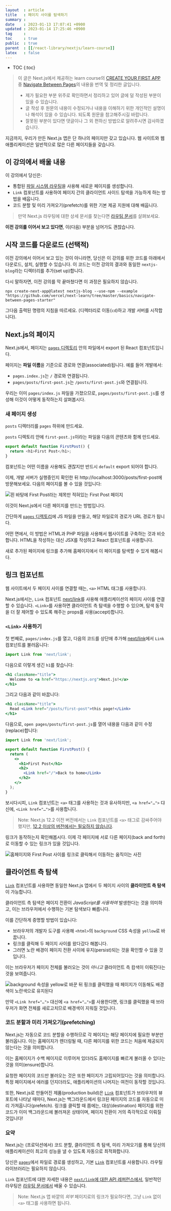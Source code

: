 ```yaml
---
layout  : article
title   : 페이지 사이를 탐색하기
summary : 
date    : 2023-01-13 17:07:41 +0900
updated : 2023-01-14 17:25:46 +0900
tag     : 
toc     : true
public  : true
parent  : [[/react-library/nextjs/learn-course]]
latex   : false
---
```

* TOC
{:toc}

> 이 글은 Next.js에서 제공하는 learn course의 [CREATE YOUR FIRST APP](https://nextjs.org/learn/basics/create-nextjs-app) 중 [Navigate Between Pages](https://nextjs.org/learn/basics/navigate-between-pages)의 내용을 번역 및 정리한 글입니다.
>
> * 제가 필요한 부분 위주로 확인하면서 정리하고 있어 글에 덜 작성된 부분이 있을 수 있습니다.
> * 글 작성 후 원문의 내용이 수정되거나 내용을 이해하기 위한 개인적인 설명이나 해석이 있을 수 있습니다. 되도록 원문을 참고해주시길 바랍니다.
> * 잘못된 부분이 있다면 댓글이나 그 외 편하신 방법으로 알려주시면 감사하겠습니다.

지금까지, 우리가 만든 Next.js 앱은 단 하나의 페이지만 갖고 있습니다. 웹 사이트와 웹 애플리케이션은 일반적으로 많은 다른 페이지들을 갖습니다.

## 이 강의에서 배울 내용

이 강의에서 당신은:

* 통합된 [파일 시스템 라우팅](https://nextjs.org/docs/routing/introduction)을 사용해 새로운 페이지를 생성합니다.
* `Link` 컴포넌트를 사용하여 페이지 간의 클라이언트 사이드 탐색을 가능하게 하는 방법을 배웁니다.
* 코드 분할 및 미리 가져오기(prefetch)를 위한 기본 제공 지원에 대해 배웁니다.

> 만약 Next.js 라우팅에 대한 상세 문서를 찾는다면 [라우팅 문서](https://nextjs.org/docs/routing/introduction)를 살펴보세요.

**이전 강의를 이어서 보고 있다면**, 이(다음) 부분을 넘어가도 괜찮습니다.

## 시작 코드를 다운로드 (선택적)

이전 강의에서 이어서 보고 있는 것이 아니라면, 당신은 이 강의를 위한 코드를 아래에서 다운로드, 설치, 실행할 수 있습니다. 이 코드는 이전 강의의 결과와 동일한 `nextjs-blog`라는 디렉터리를 추가(set up)합니다.

다시 말하자면, 이전 강의를 막 끝마쳤다면 이 과정은 필요하지 않습니다.

```
npx create-next-app@latest nextjs-blog --use-npm --example "https://github.com/vercel/next-learn/tree/master/basics/navigate-between-pages-starter"
```

그다음 출력된 명령의 지침을 따르세요. (디렉터리로 이동(`cd`)하고 개발 서버를 시작합니다).

## Next.js의 페이지

Next.js에서, 페이지는 [`pages` 디렉토리](https://nextjs.org/docs/basic-features/pages) 안의 파일에서 export 된 React 컴포넌트입니다.

페이지는 **파일 이름**을 기준으로 경로와 연결(associated)됩니다. 예를 들어 개발에서:

* `pages.index.js`는 `/` 경로와 연결됩니다.
* `pages/posts/first-post.js`는 `/posts/first-post.js`와 연결됩니다.

우리는 이미 `pages/index.js` 파일을 가졌으므로, `pages/posts/first-post.js`를 생성해 이것이 어떻게 동작하는지 살펴봅시다.

### 새 페이지 생성

`posts` 디렉터리를 `pages` 하위에 만드세요.

`posts` 디렉토리 안에 `first-post.js`이라는 파일을 다음의 콘텐츠와 함께 만드세요.

```js
export default function FirstPost() {
  return <h1>First Post</h1>;
}
```

컴포넌트는 어떤 이름을 사용해도 괜찮지만 반드시 `default` export 되어야 합니다.

이제, 개발 서버가 실행중인지 확인한 뒤 http://localhost:3000/posts/first-post에 방문해보세요. 다음의 페이지를 볼 수 있을 것입니다:

![흰 바탕에 First Post라는 제목만 적혀있는 First Post 페이지](https://nextjs.org/static/images/learn/navigate-between-pages/first-post.png)

이것이 Next.js에서 다른 페이지를 만드는 방법입니다.

간단하게 [`pages` 디렉토리](https://nextjs.org/docs/basic-features/pages)에 JS 파일을 만들고, 해당 파일로의 경로가 URL 경로가 됩니다.

어떤 면에서, 이 방법은 HTML과 PHP 파일을 사용해서 웹사이트를 구축하는 것과 비슷합니다. HTML을 작성하는 대신 JSX를 작성하고 React 컴포넌트를 사용합니다.

새로 추가된 페이지에 링크를 추가해 홈페이지에서 이 페이지를 탐색할 수 있게 해봅시다.

## 링크 컴포넌트

웹 사이트에서 두 페이지 사이를 연결할 때는, `<a>` HTML 태그를 사용합니다.

Next.js에서는, `Link` 컴포넌트 [next/link](https://nextjs.org/docs/api-reference/next/link)를 사용해 애플리케이션의 페이지 사이를 연결할 수 있습니다. `<Link>`를 사용하면 클라이언트 측 탐색을 수행할 수 있으며, 탐색 동작을 더 잘 제어할 수 있도록 해주는 props를 사용(accept)합니다.

### `<Link>` 사용하기

첫 번째로, `pages/index.js`를 열고, 다음의 코드를 상단에 추가해 [next/link](https://nextjs.org/docs/api-reference/next/link)에서 `Link` 컴포넌트를 불러옵니다:

```jsx
import Link from 'next/link';
```

다음으로 이렇게 생긴 `h1`를 찾습니다:

```jsx
<h1 className="title">
  Welcome to <a href="https://nextjs.org">Next.js!</a>
</h1>
```

그리고 다음과 같이 바꿉니다:

```jsx
<h1 className="title">
  Read <Link href="/posts/first-post">this page!</Link>
</h1>
```

다음으로, `open pages/posts/first-post.js`를 열어 내용을 다음과 같이 수정(replace)합니다:

```jsx
import Link from 'next/link';

export default function FirstPost() {
  return (
    <>
      <h1>First Post</h1>
      <h2>
        <Link href="/">Back to home</Link>
      </h2>
    </>
  );
}
```

보시다시피, `Link` 컴포넌트는 `<a>` 태그를 사용하는 것과 유사하지만, `<a href="…">` 댜신에, `<Link href="…">`를 사용합니다.

> Note: Next.js 12.2 이전 버전에서는 `Link` 컴포넌트를 `<a>` 태그로 감싸주어야 했지만, [12.2 이상의 버전에서는 필요하지 않습니다](https://nextjs.org/blog/next-12-2#:~:text=next/link%20no%20longer%20requires%20manually%20adding%20%3Ca%3E%20as%20a%20child.%20You%20can%20now%20opt%20into%20this%20behavior%20in%20a%20backward%2Dcompatible%20way.).

링크가 동작하는지 확인해봅시다. 이제 각 페이지에 서로 다른 페이지(back and forth)로 이동할 수 있는 링크가 있을 것입니다.

![홈페이지와 First Post 사이를 링크로 클릭해서 이동하는 움직이는 사진](https://nextjs.org/static/images/learn/navigate-between-pages/links.gif)

## 클라이언트 측 탐색

[`Link`](https://nextjs.org/docs/api-reference/next/link) 컴포넌트를 사용하면 동일한 Next.js 앱에서 두 페이지 사이의 **클라이언트 측 탐색**이 가능합니다.

클라이언트 측 탐색은 페이지 전환이 *JavaScript를 사용하여* 발생한다는 것을 의미하고, 이는 브라우저에서 수행하는 기본 탐색보다 빠릅니다.

이를 간단하게 증명할 방법이 있습니다:

* 브라우저의 개발자 도구를 사용해 `<html>`의 `background` CSS 속성을 `yellow`로 바꿉니다.
* 링크를 클릭해 두 페이지 사이를 왔다갔다 해봅니다.
* 그러면 노란 배경이 페이지 전환 사이에 유지(persist)되는 것을 확인할 수 있을 것입니다.

이는 브라우저가 페이지 전체를 불러오는 것이 *아니고* 클라이언트 측 캄색이 이뤄진다는 것을 보여줍니다.

![`background` 속성을 `yellow`로 바꾼 뒤 핑크를 클릭했을 때 페이지가 이동해도 배경색이 노란색으로 유지된다](https://nextjs.org/static/images/learn/navigate-between-pages/client-side.gif)

만약 `<Link href="…">` 대신에 `<a href="…">`를 사용한다면, 링크를 클릭했을 때 브라우저가 화면 전체를 새로고치므로 배경색이 지워질 것입니다.

### 코드 분할과 미리 가져오기(prefetching)

Next.js는 자동으로 코드 분할을 수행하므로 각 페이지는 해당 페이지에 필요한 부분만 불러옵니다. 이는 홈페이지가 렌더링될 때, 다른 페이지를 위한 코드는 처음에 제공되지 않는다는 것을 의미합니다.

이는 홈페이지가 수백 페이지로 이루어져 있더라도 홈페이지를 빠르게 불러올 수 있다는 것을 의미(ensure)합니다.

요청한 페이지의 코드만 불러오는 것은 또한 페이지가 고립되어있다는 것을 의미합니다. 특정 페이지에서 에러를 던지더라도, 애플리케이션의 나머지는 여전이 동작할 것입니다.

또한, Next.js로 만들어진 제품(production build)은 [`Link`](https://nextjs.org/docs/api-reference/next/link) 컴포넌트가 브라우저의 뷰포트에 나타날 때마다, Next.js는 백그라운드에서 링크된 페이지의 코드를 자동으로 미리 가져옵니다(prefetch). 링크를 클릭할 때 쯤에는, 대상(destination) 페이지를 위한 코드가 이미 백그라운드에 볼러져온 상태이며, 페이지 전환이 거의 즉각적으로 이뤄질 것입니다!

### 요약

Next.js는 (프로덕션에서) 코드 분할, 클라이언트 측 탐색, 미리 가져오기를 통해 당신의 애플리케이션이 최고의 성능을 낼 수 있도록 자동으로 최적화합니다.

당신은 [`pages`](https://nextjs.org/docs/basic-features/pages)에서 파일로 경로를 생성하고, 기본 [`Link`](https://nextjs.org/docs/api-reference/next/link) 컴포넌트를 사용합니다. 라우틸 라이브러리는 필요하지 않습니다.

`Link` 컴포넌트에 대한 자세한 내용은 [`next/link`에 대한 API 레퍼런스에서](https://nextjs.org/docs/api-reference/next/link), 일반적인 라우팅은 [라우팅 문서에서](https://nextjs.org/docs/routing/introduction) 배울 수 있습니다.

> Note: Next.js 앱 바깥의 *외부* 페이지로의 링크가 필요하다면, 그냥 `Link` 없이 `<a>` 태그를 사용하면 됩니다.
